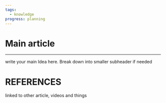 ```yaml
---
tags:
  - knowledge
progress: planning
---
```

# Main article 
---
write your main Idea here. Break down into smaller subheader if needed

# REFERENCES
linked to other article, videos and things